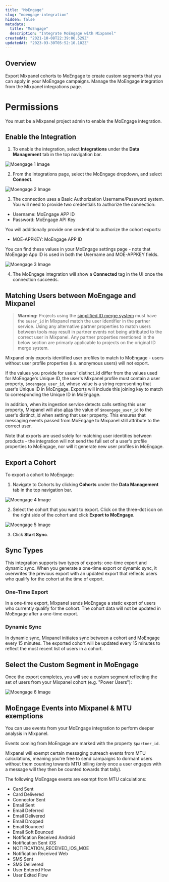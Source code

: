 ```yaml
---
title: "MoEngage"
slug: "moengage-integration"
hidden: false
metadata: 
  title: "MoEngage"
  description: "Integrate MoEngage with Mixpanel"
createdAt: "2021-10-08T22:39:06.529Z"
updatedAt: "2023-03-30T05:52:10.102Z"
---
```


## Overview

Export Mixpanel cohorts to MoEngage to create custom segments that you can apply in your MoEngage campaigns. Manage the MoEngage integration from the Mixpanel integrations page.

# Permissions

You must be a Mixpanel project admin to enable the MoEngage integration.

## Enable the Integration

1. To enable the integration, select **Integrations** under the **Data Management** tab in the top navigation bar.

![Moengage 1 Image](/moengage1.png)

2. From the Integrations page, select the MoEngage dropdown, and select **Connect**.

![Moengage 2 Image](/moengage2.png)

3. The connection uses a Basic Authorization Username/Password system. You will need to provide two credentials to authorize the connection:

- Username: MoEngage APP ID
- Password: MoEngage API Key

You will additionally provide one credential to authorize the cohort exports:

- MOE-APPKEY: MoEngage APP ID

You can find these values in your MoEngage settings page - note that MoEngage App ID is used in both the Username and MOE-APPKEY fields.

![Moengage 3 Image](/moengage3.png)

4. The MoEngage integration will show a **Connected** tag in the UI once the connection succeeds.

## Matching Users between MoEngage and Mixpanel

> **Warning:** Projects using the [simplified ID merge system](/docs/tracking/how-tos/identifying-users#simplified-vs-original-id-merge) must have the `$user_id` in Mixpanel match the user identifier in the partner service. Using any alternative partner properties to match users between tools may result in partner events not being attributed to the correct user in Mixpanel. Any partner properties mentioned in the below section are primarly applicable to projects on the original ID merge system.


Mixpanel only exports identified user profiles to match to MoEngage - users without user profile properties (i.e. anonymous users) will not export.

If the values you provide for users' distinct_id differ from the values used for MoEngage's Unique ID, the user's Mixpanel profile must contain a user property, `$moengage_user_id`, whose value is a string representing that user's Unique ID in MoEngage. Exports will include this joining key to match to corresponding the Unique ID in MoEngage.

In addition, when its ingestion service detects calls setting this user property, Mixpanel will also [alias](https://developer.mixpanel.com/reference/import-events#create_alias) the value of `$moengage_user_id` to the user's distinct_id when setting that user property. This ensures that messaging events passed from MoEngage to Mixpanel still attribute to the correct user.

Note that exports are used solely for matching user identities between products - the integration will not send the full set of a user's profile properties to MoEngage, nor will it generate new user profiles in MoEngage.

## Export a Cohort

To export a cohort to MoEngage:

1. Navigate to Cohorts by clicking **Cohorts** under the **Data Management** tab in the top navigation bar.

![Moengage 4 Image](/moengage4.png)

2. Select the cohort that you want to export. Click on the three-dot icon on the right side of the cohort and click **Export to MoEngage**.

![Moengage 5 Image](/moengage5.png)

3. Click **Start Sync**.

## Sync Types
This integration supports two types of exports: one-time export and dynamic sync. When you generate a one-time export or dynamic sync, it overwrites the previous export with an updated export that reflects users who qualify for the cohort at the time of export.

### One-Time Export
In a one-time export, Mixpanel sends MoEngage a static export of users who currently qualify for the cohort. The cohort data will not be updated in MoEngage after a one-time export.

### Dynamic Sync
In dynamic sync, Mixpanel initiates sync between a cohort and MoEngage every 15 minutes. The exported cohort will be updated every 15 minutes to reflect the most recent list of users in a cohort.

## Select the Custom Segment in MoEngage
Once the export completes, you will see a custom segment reflecting the set of users from your Mixpanel cohort (e.g. "Power Users"):

![Moengage 6 Image](/moengage6.png)

## MoEngage Events into Mixpanel & MTU exemptions
You can use events from your MoEngage integration to perform deeper analysis in Mixpanel. 

Events coming from MoEngage are marked with the property `$partner_id`.

Mixpanel will exempt certain messaging outreach events from MTU calculations, meaning you're free to send campaigns to dormant users without them counting towards MTU billing (only once a user engages with a message will they then be counted towards that tally).

The following MoEngage events are exempt from MTU calculations:

- Card Sent
- Card Delivered
- Connector Sent
- Email Sent
- Email Deferred
- Email Delivered
- Email Dropped
- Email Bounced
- Email Soft Bounced
- Notification Received Android
- Notification Sent iOS
- NOTIFICATION_RECEIVED_IOS_MOE
- Notification Received Web
- SMS Sent
- SMS Delivered
- User Entered Flow
- User Exited Flow

